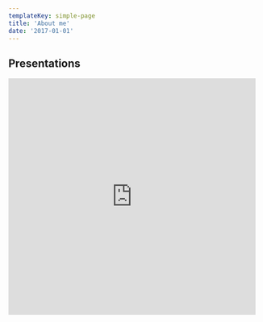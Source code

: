 ```yaml
---
templateKey: simple-page
title: 'About me'
date: '2017-01-01'
---
```


## Presentations

<iframe src="https://www.slideshare.net/ssuser901930/slideshelf" width="490px" height="470px" frameborder="0" marginwidth="0" marginheight="0" scrolling="no" style="border:none;" allowfullscreen webkitallowfullscreen mozallowfullscreen></iframe>
